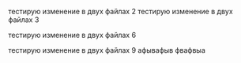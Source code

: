 
тестирую изменение в двух файлах 2
тестирую изменение в двух файлах 3

тестирую изменение в двух файлах 6

тестирую изменение в двух файлах 9
афывафыв
фвафвыа